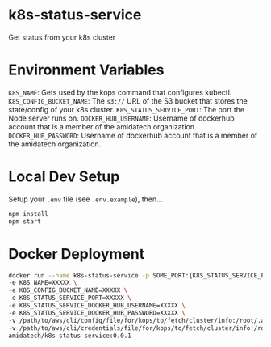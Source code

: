 # k8s-status-service
Get status from your k8s cluster

# Environment Variables

`K8S_NAME`: Gets used by the kops command that configures kubectl.
`K8S_CONFIG_BUCKET_NAME`: The `s3://` URL of the S3 bucket that stores the state/config of your k8s cluster.
`K8S_STATUS_SERVICE_PORT`: The port the Node server runs on.
`DOCKER_HUB_USERNAME`: Username of dockerhub account that is a member of the amidatech organization.
`DOCKER_HUB_PASSWORD`: Username of dockerhub account that is a member of the amidatech organization.

# Local Dev Setup

Setup your `.env` file (see `.env.example`), then...

```sh
npm install
npm start
```

# Docker Deployment

```sh
docker run --name k8s-status-service -p SOME_PORT:{K8S_STATUS_SERVICE_PORT} -d --restart=unless-stopped \
-e K8S_NAME=XXXXX \
-e K8S_CONFIG_BUCKET_NAME=XXXXX \
-e K8S_STATUS_SERVICE_PORT=XXXXX \
-e K8S_STATUS_SERVICE_DOCKER_HUB_USERNAME=XXXXX \
-e K8S_STATUS_SERVICE_DOCKER_HUB_PASSWORD=XXXXX \
-v /path/to/aws/cli/config/file/for/kops/to/fetch/cluster/info:/root/.aws/config \
-v /path/to/aws/cli/credentials/file/for/kops/to/fetch/cluster/info:/root/.aws/credentials \
amidatech/k8s-status-service:0.0.1
```
